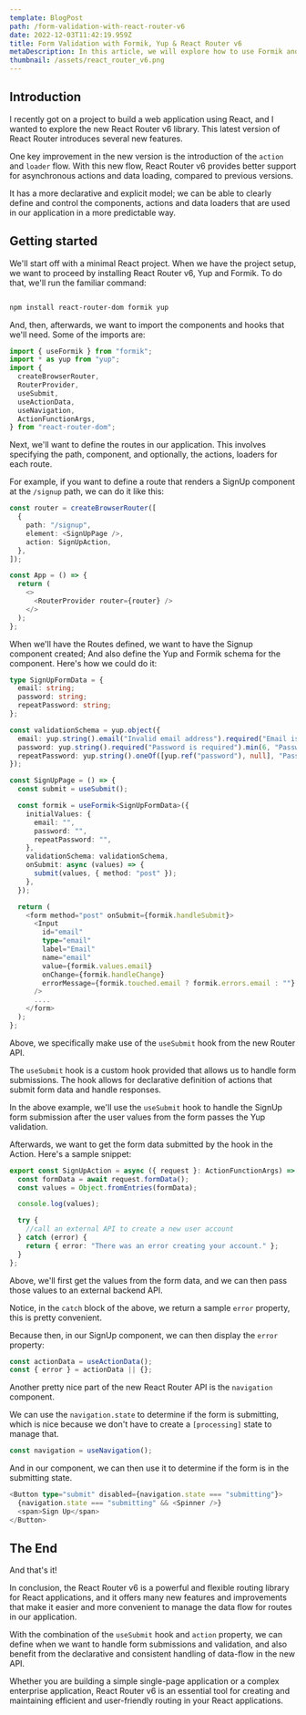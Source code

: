 ```yaml
---
template: BlogPost
path: /form-validation-with-react-router-v6
date: 2022-12-03T11:42:19.959Z
title: Form Validation with Formik, Yup & React Router v6
metaDescription: In this article, we will explore how to use Formik and Yup with the new React router version, and we will provide code examples to help you get started quickly
thumbnail: /assets/react_router_v6.png
---
```


## Introduction

I recently got on a project to build a web application using React, and I wanted to explore the new React Router v6 library. This latest version of React Router introduces several new features.

One key improvement in the new version is the introduction of the `action` and `loader` flow. With this new flow, React Router v6 provides better support for asynchronous actions and data loading, compared to previous versions.

It has a more declarative and explicit model; we can be able to clearly define and control the components, actions and data loaders that are used in our application in a more predictable way.

## Getting started

We'll start off with a minimal React project. When we have the project setup, we want to proceed by installing React Router v6, Yup and Formik. To do that, we'll run the familiar command:

```bash

npm install react-router-dom formik yup


```

And, then, afterwards, we want to import the components and hooks that we'll need. Some of the imports are:

```javascript
import { useFormik } from "formik";
import * as yup from "yup";
import {
  createBrowserRouter,
  RouterProvider,
  useSubmit,
  useActionData,
  useNavigation,
  ActionFunctionArgs,
} from "react-router-dom";
```

Next, we'll want to define the routes in our application. This involves specifying the path, component, and optionally, the actions, loaders for each route.

For example, if you want to define a route that renders a SignUp component at the `/signup` path, we can do it like this:

```typescript
const router = createBrowserRouter([
  {
    path: "/signup",
    element: <SignUpPage />,
    action: SignUpAction,
  },
]);

const App = () => {
  return (
    <>
      <RouterProvider router={router} />
    </>
  );
};
```

When we'll have the Routes defined, we want to have the Signup component created; And also define the Yup and Formik schema for the component. Here's how we could do it:

```typescript
type SignUpFormData = {
  email: string;
  password: string;
  repeatPassword: string;
};

const validationSchema = yup.object({
  email: yup.string().email("Invalid email address").required("Email is required"),
  password: yup.string().required("Password is required").min(6, "Password must be 6 characters long or more"),
  repeatPassword: yup.string().oneOf([yup.ref("password"), null], "Passwords must match"),
});

const SignUpPage = () => {
  const submit = useSubmit();

  const formik = useFormik<SignUpFormData>({
    initialValues: {
      email: "",
      password: "",
      repeatPassword: "",
    },
    validationSchema: validationSchema,
    onSubmit: async (values) => {
      submit(values, { method: "post" });
    },
  });

  return (
    <form method="post" onSubmit={formik.handleSubmit}>
      <Input
        id="email"
        type="email"
        label="Email"
        name="email"
        value={formik.values.email}
        onChange={formik.handleChange}
        errorMessage={formik.touched.email ? formik.errors.email : ""}
      />
      ....
    </form>
  );
};
```

Above, we specifically make use of the `useSubmit` hook from the new Router API.

The `useSubmit` hook is a custom hook provided that allows us to handle form submissions. The hook allows for declarative definition of actions that submit form data and handle responses.

In the above example, we'll use the `useSubmit` hook to handle the SignUp form submission after the user values from the form passes the Yup validation.

Afterwards, we want to get the form data submitted by the hook in the Action. Here's a sample snippet:

```typescript
export const SignUpAction = async ({ request }: ActionFunctionArgs) => {
  const formData = await request.formData();
  const values = Object.fromEntries(formData);

  console.log(values);

  try {
    //call an external API to create a new user account
  } catch (error) {
    return { error: "There was an error creating your account." };
  }
};
```

Above, we'll first get the values from the form data, and we can then pass those values to an external backend API.

Notice, in the `catch` block of the above, we return a sample `error` property, this is pretty convenient.

Because then, in our SignUp component, we can then display the `error` property:

```typescript
const actionData = useActionData();
const { error } = actionData || {};
```

Another pretty nice part of the new React Router API is the `navigation` component. 

We can use the `navigation.state` to determine if the form is submitting, which is nice because we don't have to create a `[processing]` state to manage that.

```typescript
const navigation = useNavigation();
```

And in our component, we can then use it to determine if the form is in the submitting state.

```typescript
<Button type="submit" disabled={navigation.state === "submitting"}>
  {navigation.state === "submitting" && <Spinner />}
  <span>Sign Up</span>
</Button>
```

## The End

And that's it!

In conclusion, the React Router v6 is a powerful and flexible routing library for React applications, and it offers many new features and improvements that make it easier and more convenient to manage the data flow for routes in our application.

With the combination of the `useSubmit` hook and `action` property, we can define when we want to handle form submissions and validation, and also benefit from the declarative and consistent handling of data-flow in the new API.

Whether you are building a simple single-page application or a complex enterprise application, React Router v6 is an essential tool for creating and maintaining efficient and user-friendly routing in your React applications.
